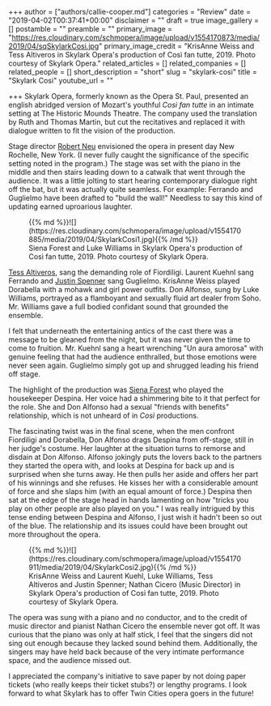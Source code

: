 +++
author = ["authors/callie-cooper.md"]
categories = "Review"
date = "2019-04-02T00:37:41+00:00"
disclaimer = ""
draft = true
image_gallery = []
postamble = ""
preamble = ""
primary_image = "https://res.cloudinary.com/schmopera/image/upload/v1554170873/media/2019/04/sqSkylarkCosi.jpg"
primary_image_credit = "KrisAnne Weiss and Tess Altiveros in Skylark Opera's production of Così fan tutte, 2019. Photo courtesy of Skylark Opera."
related_articles = []
related_companies = []
related_people = []
short_description = "short"
slug = "skylark-cosi"
title = "Skylark Cosi"
youtube_url = ""

+++
Skylark Opera, formerly known as the Opera St. Paul, presented an english abridged version of Mozart's youthful _Cosi fan tutte_ in an intimate setting at The Historic Mounds Theatre. The company used the translation by Ruth and Thomas Martin, but cut the recitatives and replaced it with dialogue written to fit the vision of the production.

Stage director [Robert Neu](http://www.skylarkopera.org/AboutUs.cfm?ID=3) envisioned the opera in present day New Rochelle, New York. (I never fully caught the significance of the specific setting noted in the program.) The stage was set with the piano in the middle and then stairs leading down to a catwalk that went through the audience. It was a little jolting to start hearing contemporary dialogue right off the bat, but it was actually quite seamless. For example: Ferrando and Guglielmo have been drafted to "build the wall!" Needless to say this kind of updating earned uproarious laughter.

<figure data-type="image">{{% md %}}![](https://res.cloudinary.com/schmopera/image/upload/v1554170885/media/2019/04/SkylarkCosi1.jpg){{% /md %}}

<figcaption>Siena Forest and Luke Williams in Skylark Opera's production of Così fan tutte, 2019. Photo courtesy of Skylark Opera.</figcaption>

</figure>

[Tess Altiveros](http://www.tessaltiveros.com/bio), sang the demanding role of Fiordiligi. Laurent Kuehnl sang Ferrando and [Justin Spenner](https://www.barispen.com/biography) sang Guglielmo. KrisAnne Weiss played Dorabella with a mohawk and girl power outfits. Don Alfonso, sung by Luke Williams, portrayed as a flamboyant and sexually fluid art dealer from Soho. Mr. Williams gave a full bodied confidant sound that grounded the ensemble.

I felt that underneath the entertaining antics of the cast there was a message to be gleaned from the night, but it was never given the time to come to fruition. Mr. Kuehnl sang a heart wrenching "Un aura amorosa" with genuine feeling that had the audience enthralled, but those emotions were never seen again. Guglielmo simply got up and shrugged leading his friend off stage.

The highlight of the production was [Siena Forest](http://sienaforest.com/biography) who played the housekeeper Despina. Her voice had a shimmering bite to it that perfect for the role. She and Don Alfonso had a sexual "friends with benefits" relationship, which is not unheard of in _Così_ productions. 

The fascinating twist was in the final scene, when the men confront Fiordiligi and Dorabella, Don Alfonso drags Despina from off-stage, still in her judge's costume. Her laughter at the situation turns to remorse and disdain at Don Alfonso. Alfonso jokingly puts the lovers back to the partners they started the opera with, and looks at Despina for back up and is surprised when she turns away. He then pulls her aside and offers her part of his winnings and she refuses. He kisses her with a considerable amount of force and she slaps him (with an equal amount of force.) Despina then sat at the edge of the stage head in hands lamenting on how "tricks you play on other people are also played on you." I was really intrigued by this tense ending between Despina and Alfonso, I just wish it hadn't been so out of the blue. The relationship and its issues could have been brought out more throughout the opera.

<figure data-type="image">{{% md %}}![](https://res.cloudinary.com/schmopera/image/upload/v1554170911/media/2019/04/SkylarkCosi2.jpg){{% /md %}}

<figcaption>KrisAnne Weiss and Laurent Kuehl, Luke Williams, Tess Altiveros and Justin Spenner; Nathan Cicero (Music Director) in Skylark Opera's production of Così fan tutte, 2019. Photo courtesy of Skylark Opera.</figcaption>

</figure>

The opera was sung with a piano and no conductor, and to the credit of music director and pianist Nathan Cicero the ensemble never got off. It was curious that the piano was only at half stick, I feel that the singers did not sing out enough because they lacked sound behind them. Additionally, the singers may have held back because of the very intimate performance space, and the audience missed out.

I appreciated the company's initiative to save paper by not doing paper tickets (who really keeps their ticket stubs?) or lengthy programs. I look forward to what Skylark has to offer Twin Cities opera goers in the future!